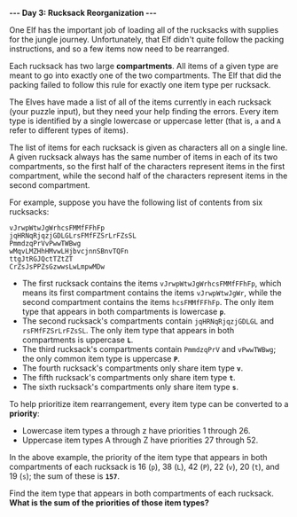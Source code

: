 **--- Day 3: Rucksack Reorganization ---**

One Elf has the important job of loading all of the rucksacks with supplies for the jungle journey. Unfortunately, that Elf didn't quite follow the packing instructions, and so a few items now need to be rearranged.

Each rucksack has two large **compartments**. All items of a given type are meant to go into exactly one of the two compartments. The Elf that did the packing failed to follow this rule for exactly one item type per rucksack.

The Elves have made a list of all of the items currently in each rucksack (your puzzle input), but they need your help finding the errors. Every item type is identified by a single lowercase or uppercase letter (that is, <code>a</code> and <code>A</code> refer to different types of items).

The list of items for each rucksack is given as characters all on a single line. A given rucksack always has the same number of items in each of its two compartments, so the first half of the characters represent items in the first compartment, while the second half of the characters represent items in the second compartment.

For example, suppose you have the following list of contents from six rucksacks:

`vJrwpWtwJgWrhcsFMMfFFhFp` <br>
`jqHRNqRjqzjGDLGLrsFMfFZSrLrFZsSL` <br>
`PmmdzqPrVvPwwTWBwg` <br>
`wMqvLMZHhHMvwLHjbvcjnnSBnvTQFn` <br>
`ttgJtRGJQctTZtZT` <br>
`CrZsJsPPZsGzwwsLwLmpwMDw`

- The first rucksack contains the items <code>vJrwpWtwJgWrhcsFMMfFFhFp</code>, which means its first compartment contains the items <code>vJrwpWtwJgWr</code>, while the second compartment contains the items <code>hcsFMMfFFhFp</code>. The only item type that appears in both compartments is lowercase **<code>p</code>**.
- The second rucksack's compartments contain <code>jqHRNqRjqzjGDLGL</code> and <code>rsFMfFZSrLrFZsSL</code>. The only item type that appears in both compartments is uppercase **<code>L</code>**.
- The third rucksack's compartments contain <code>PmmdzqPrV</code> and <code>vPwwTWBwg</code>; the only common item type is uppercase **<code>P</code>**.
- The fourth rucksack's compartments only share item type **<code>v</code>**.
- The fifth rucksack's compartments only share item type **<code>t</code>**.
- The sixth rucksack's compartments only share item type **<code>s</code>**.

To help prioritize item rearrangement, every item type can be converted to a **priority**:

- Lowercase item types a through z have priorities 1 through 26.
- Uppercase item types A through Z have priorities 27 through 52.

In the above example, the priority of the item type that appears in both compartments of each rucksack is 16 (<code>p</code>), 38 (<code>L</code>), 42 (<code>P</code>), 22 (<code>v</code>), 20 (<code>t</code>), and 19 (<code>s</code>); the sum of these is **<code>157</code>**.

Find the item type that appears in both compartments of each rucksack. **What is the sum of the priorities of those item types?**